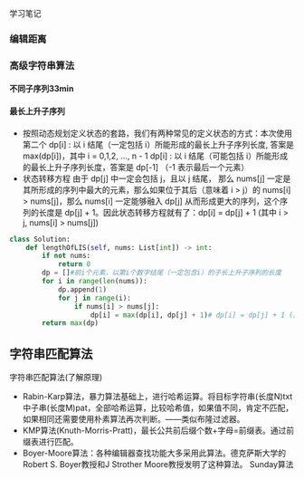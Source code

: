 学习笔记
### 编辑距离

### 高级字符串算法

#### 不同子序列33min
#### 最长上升子序列
* 按照动态规划定义状态的套路，我们有两种常见的定义状态的方式：本次使用第二个
dp[i] : 以 i 结尾（一定包括 i）所能形成的最长上升子序列长度, 答案是 max(dp[i])，其中 i = 0,1,2, ..., n - 1
dp[i] : 以 i 结尾（可能包括 i）所能形成的最长上升子序列长度，答案是 dp[-1] （-1 表示最后一个元素）
* 状态转移方程
由于 dp[j] 中一定会包括 j，且以 j 结尾， 那么 nums[j] 一定是其所形成的序列中最大的元素，那么如果位于其后（意味着 i > j）的 nums[i] > nums[j]，那么 nums[i] 一定能够融入 dp[j] 从而形成更大的序列，这个序列的长度是 dp[j] + 1。因此状态转移方程就有了：dp[i] = dp[j] + 1 (其中 i > j, nums[i] > nums[j])
```python
class Solution:
    def lengthOfLIS(self, nums: List[int]) -> int:
        if not nums:
            return 0
        dp = []#前i个元素，以第i个数字结尾（一定包含i）的子长上升子序列的长度
        for i in range(len(nums)):
            dp.append(1)
            for j in range(i):
                if nums[i] > nums[j]:
                    dp[i] = max(dp[i], dp[j] + 1)# dp[i] = dp[j] + 1 (其中 i > j, nums[i] > nums[j])
        return max(dp)
```
## 字符串匹配算法
字符串匹配算法(了解原理)

* Rabin-Karp算法，暴力算法基础上，进行哈希运算。将目标字符串(长度N)txt中子串(长度M)pat，全部哈希运算，比较哈希值，如果值不同，肯定不匹配，如果相同还需要使用朴素算法再次判断。——类似布隆过滤器。
* KMP算法(Knuth-Morris-Pratt)，最长公共前后缀个数+字母=前缀表。通过前缀表进行匹配。
* Boyer-Moore算法：各种编辑器查找功能大多采用此算法。德克萨斯大学的Robert S. Boyer教授和J Strother Moore教授发明了这种算法。
Sunday算法

